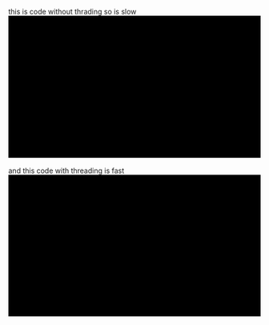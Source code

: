 this is code without thrading so is slow
<img width="960" alt="keypad" src="https://github.com/ferasku123/python_for_cyber_secuirty/blob/main/threading/2-speed_of_time_in_threading/without_threading.gif">



and this code with threading is fast
<img width="960" alt="keypad" src="https://github.com/ferasku123/python_for_cyber_secuirty/blob/main/threading/2-speed_of_time_in_threading/with_threading.gif">
